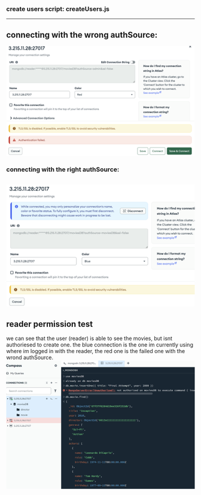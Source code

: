 ### create users script: createUsers.js
---
## connecting with the wrong authSource:
![image](./img/wrongAuthSource.png)
### connecting with the right authSource:
![image](./img/readerconnectionstring.png)
---
## reader permission test
we can see that the user (reader) is able to see the movies, but isnt authoriesed to create one.
the blue connection is the one im currently using where im logged in with the reader, the red one is the failed one with the wrond authSource.
![image](./img/user1permissiontest.png)
